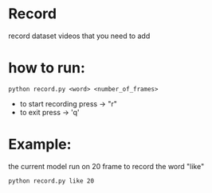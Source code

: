 # Record
record dataset videos that you need to add 

# how to run:

```
python record.py <word> <number_of_frames>
```

- to start recording press -> "r"
- to exit press -> 'q'

# Example:
the current model run on 20 frame
to record the word "like"

```bash
python record.py like 20
```
